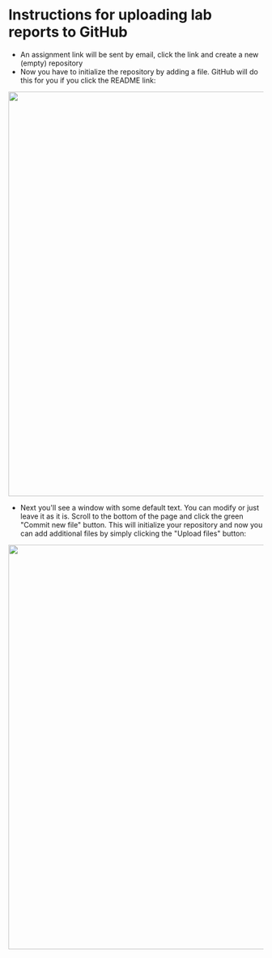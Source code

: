 # Instructions for uploading lab reports to GitHub
* An assignment link will be sent by email, click the link and create a new (empty) repository
* Now you have to initialize the repository by adding a file. GitHub will do this for you if you click the README link:

<img src="https://github.com/ungphysics/1111-harrison/blob/master/labs/upload_instructions/figure1.png" width="800">

* Next you'll see a window with some default text. You can modify or just leave it as it is. Scroll to the bottom of the page and click the green "Commit new file" button. This will initialize your repository and now you can add additional files by simply clicking the "Upload files" button:

<img src="https://github.com/ungphysics/1111-harrison/blob/master/labs/upload_instructions/figure2.png" width="800">
